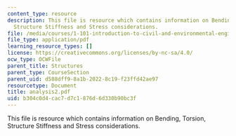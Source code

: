 ```yaml
---
content_type: resource
description: This file is resource which contains information on Bending, Torsion,
  Structure Stiffness and Stress considerations.
file: /media/courses/1-101-introduction-to-civil-and-environmental-engineering-design-i-fall-2006/b304c0d4cac7d7c1876d6d330b90bc3f_analysis2.pdf
file_type: application/pdf
learning_resource_types: []
license: https://creativecommons.org/licenses/by-nc-sa/4.0/
ocw_type: OCWFile
parent_title: Structures
parent_type: CourseSection
parent_uid: d588dff9-8a1b-2022-8c19-f23ffd42ae97
resourcetype: Document
title: analysis2.pdf
uid: b304c0d4-cac7-d7c1-876d-6d330b90bc3f
---
```

This file is resource which contains information on Bending, Torsion, Structure Stiffness and Stress considerations.